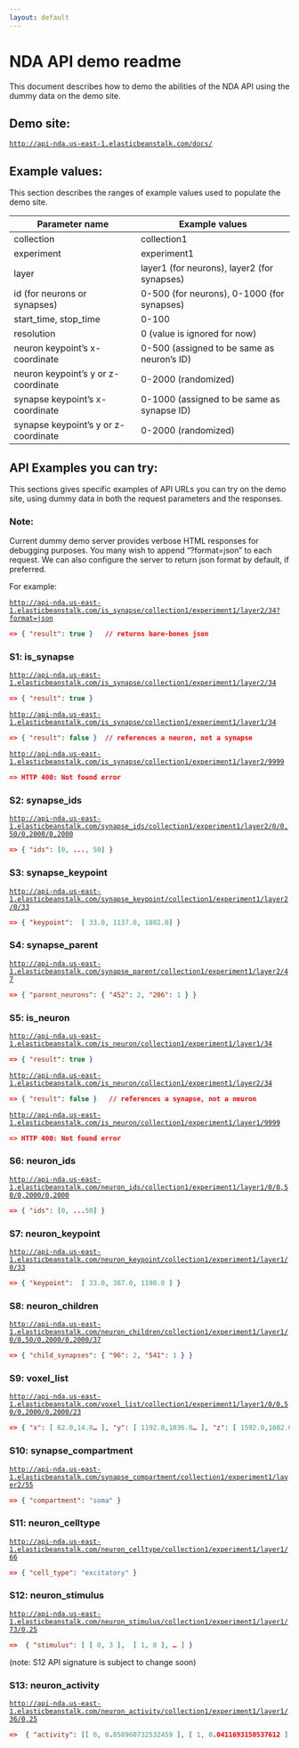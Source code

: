 ```yaml
---
layout: default
---
```


# NDA API demo readme


This document describes how to demo the abilities of the NDA API using the dummy data on the demo site. 

## Demo site:
[`http://api-nda.us-east-1.elasticbeanstalk.com/docs/`](http://api-nda.us-east-1.elasticbeanstalk.com/docs/)

## Example values:
This section describes the ranges of example values used to populate the demo site. 

| Parameter name  | Example values|
|---|---|
| collection  |  collection1 |
| experiment  | experiment1  |
| layer  |layer1 (for neurons), layer2 (for synapses) |
|  id (for neurons or synapses) |  0-500 (for neurons), 0-1000 (for synapses) |
| start_time, stop_time  |  0-100 |
| resolution  |  0 (value is ignored for now) |
| neuron keypoint’s x-coordinate  |  0-500 (assigned to be same as neuron’s ID) |
|  neuron keypoint’s y or z-coordinate | 0-2000 (randomized)   |
|synapse keypoint’s x-coordinate | 0-1000 (assigned to be same as synapse ID) |
|synapse keypoint’s y or z-coordinate | 0-2000 (randomized) |

## API Examples you can try:
This sections gives specific examples of API URLs you can try on the demo site, using dummy data in both the request parameters and the responses.

### Note: 
Current dummy demo server provides verbose HTML responses for debugging purposes.
You many wish to append “?format=json” to each request. We can also configure the server to return json format by default, if preferred.

For example:

[`http://api-nda.us-east-1.elasticbeanstalk.com/is_synapse/collection1/experiment1/layer2/34?format=json`](http://api-nda.us-east-1.elasticbeanstalk.com/is_synapse/collection1/experiment1/layer2/34?format=json)
```json
=> { "result": true }   // returns bare-bones json
```

### S1: is_synapse
[`http://api-nda.us-east-1.elasticbeanstalk.com/is_synapse/collection1/experiment1/layer2/34`](http://api-nda.us-east-1.elasticbeanstalk.com/is_synapse/collection1/experiment1/layer2/34)
```json
=> { "result": true }
```

[`http://api-nda.us-east-1.elasticbeanstalk.com/is_synapse/collection1/experiment1/layer1/34`](http://api-nda.us-east-1.elasticbeanstalk.com/is_synapse/collection1/experiment1/layer1/34)
```json
=> { "result": false }  // references a neuron, not a synapse
```
[`http://api-nda.us-east-1.elasticbeanstalk.com/is_synapse/collection1/experiment1/layer2/9999`](http://api-nda.us-east-1.elasticbeanstalk.com/is_synapse/collection1/experiment1/layer2/9999)
```json
=> HTTP 400: Not found error
```
### S2: synapse_ids
[`http://api-nda.us-east-1.elasticbeanstalk.com/synapse_ids/collection1/experiment1/layer2/0/0,50/0,2000/0,2000`](http://api-nda.us-east-1.elasticbeanstalk.com/synapse_ids/collection1/experiment1/layer2/0/0,50/0,2000/0,2000)
```json
=> { "ids": [0, ..., 50] }
```
### S3: synapse_keypoint
[`http://api-nda.us-east-1.elasticbeanstalk.com/synapse_keypoint/collection1/experiment1/layer2/0/33`](http://api-nda.us-east-1.elasticbeanstalk.com/synapse_keypoint/collection1/experiment1/layer2/0/33)
```json
=> { "keypoint":  [ 33.0, 1137.0, 1802.0] }
```
### S4: synapse_parent
[`http://api-nda.us-east-1.elasticbeanstalk.com/synapse_parent/collection1/experiment1/layer2/47`](http://api-nda.us-east-1.elasticbeanstalk.com/synapse_parent/collection1/experiment1/layer2/47)
```json
=> { "parent_neurons": { "452": 2, "206": 1 } }
```
### S5: is_neuron
[`http://api-nda.us-east-1.elasticbeanstalk.com/is_neuron/collection1/experiment1/layer1/34`](http://api-nda.us-east-1.elasticbeanstalk.com/is_neuron/collection1/experiment1/layer1/34)
```json
=> { "result": true }
```
[`http://api-nda.us-east-1.elasticbeanstalk.com/is_neuron/collection1/experiment1/layer2/34`](http://api-nda.us-east-1.elasticbeanstalk.com/is_neuron/collection1/experiment1/layer2/34)
```json
=> { "result": false }   // references a synapse, not a neuron
```
[`http://api-nda.us-east-1.elasticbeanstalk.com/is_neuron/collection1/experiment1/layer1/9999`](http://api-nda.us-east-1.elasticbeanstalk.com/is_neuron/collection1/experiment1/layer1/9999)
```json
=> HTTP 400: Not found error
```
### S6: neuron_ids
[`http://api-nda.us-east-1.elasticbeanstalk.com/neuron_ids/collection1/experiment1/layer1/0/0,50/0,2000/0,2000`](http://api-nda.us-east-1.elasticbeanstalk.com/neuron_ids/collection1/experiment1/layer1/0/0,50/0,2000/0,2000)
```json
=> { "ids": [0, ...50] }
```
### S7: neuron_keypoint
[`http://api-nda.us-east-1.elasticbeanstalk.com/neuron_keypoint/collection1/experiment1/layer1/0/33`](http://api-nda.us-east-1.elasticbeanstalk.com/neuron_keypoint/collection1/experiment1/layer1/0/33)
```json
=> { "keypoint":  [ 33.0, 387.0, 1190.0 ] }
```
### S8: neuron_children
[`http://api-nda.us-east-1.elasticbeanstalk.com/neuron_children/collection1/experiment1/layer1/0/0,50/0,2000/0,2000/37`](http://api-nda.us-east-1.elasticbeanstalk.com/neuron_children/collection1/experiment1/layer1/0/0,50/0,2000/0,2000/37)
```json
=> { "child_synapses": { "96": 2, "541": 1 } }
```
### S9: voxel_list
[`http://api-nda.us-east-1.elasticbeanstalk.com/voxel_list/collection1/experiment1/layer1/0/0,50/0,2000/0,2000/23`](http://api-nda.us-east-1.elasticbeanstalk.com/voxel_list/collection1/experiment1/layer1/0/0,50/0,2000/0,2000/23)
```json
=> { "x": [ 62.0,14.0… ], "y": [ 1192.0,1036.0… ], "z": [ 1592.0,1602.0… ]}
```
### S10: synapse_compartment
[`http://api-nda.us-east-1.elasticbeanstalk.com/synapse_compartment/collection1/experiment1/layer2/55`](http://api-nda.us-east-1.elasticbeanstalk.com/synapse_compartment/collection1/experiment1/layer2/55)
```json
=> { "compartment": "soma" }
```
### S11: neuron_celltype
[`http://api-nda.us-east-1.elasticbeanstalk.com/neuron_celltype/collection1/experiment1/layer1/66`](http://api-nda.us-east-1.elasticbeanstalk.com/neuron_celltype/collection1/experiment1/layer1/66)
```json
=> { "cell_type": "excitatory" }
```

### S12: neuron_stimulus
[`http://api-nda.us-east-1.elasticbeanstalk.com/neuron_stimulus/collection1/experiment1/layer1/73/0,25`](http://api-nda.us-east-1.elasticbeanstalk.com/neuron_stimulus/collection1/experiment1/layer1/73/0,25)
```json
=>  { "stimulus": [ [ 0, 3 ],  [ 1, 8 ], … ] }
```
(note: S12 API signature is subject to change soon)

### S13: neuron_activity
[`http://api-nda.us-east-1.elasticbeanstalk.com/neuron_activity/collection1/experiment1/layer1/36/0,25`](http://api-nda.us-east-1.elasticbeanstalk.com/neuron_activity/collection1/experiment1/layer1/36/0,25)
```json
=>  { "activity": [[ 0, 0.858960732532459 ], [ 1, 0.0411693150537612 ], … ] }
```
